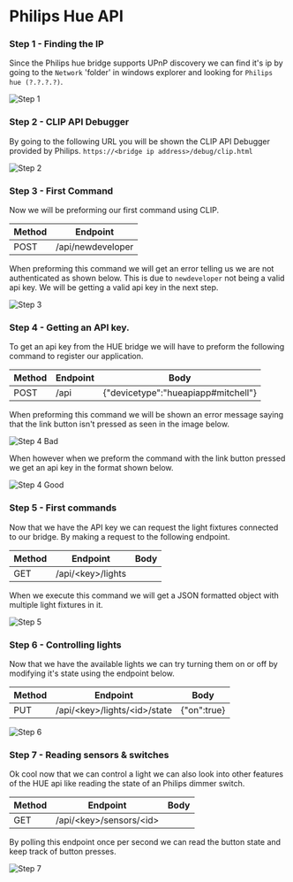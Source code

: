 # Philips Hue API

### Step 1 - Finding the IP
Since the Philips hue bridge supports UPnP discovery we can find it's ip by going to the `Network` 'folder' in windows explorer and looking for `Philips hue (?.?.?.?)`.

![Step 1](step1.png)


### Step 2 - CLIP API Debugger
By going to the following URL you will be shown the CLIP API Debugger provided by Philips.
`https://<bridge ip address>/debug/clip.html`

![Step 2](step2.png)


### Step 3 - First Command
Now we will be preforming our first command using CLIP.

| Method   | Endpoint          |
|----------|-------------------|
| POST     | /api/newdeveloper |

When preforming this command we will get an error telling us we are not authenticated as shown below. This is due to `newdeveloper` not being a valid api key. We will be getting a valid api key in the next step.

![Step 3](step3.png)


### Step 4 - Getting an API key.
To get an api key from the HUE bridge we will have to preform the following command to register our application.

| Method   | Endpoint | Body                                |
|----------|----------|-------------------------------------|
| POST     | /api     | {"devicetype":"hueapiapp#mitchell"} |

When preforming this command we will be shown an error message saying that the link button isn't pressed as seen in the image below.

![Step 4 Bad](step4-1.png)

When however when we preform the command with the link button pressed we get an api key in the format shown below.

![Step 4 Good](step4-2.png)


### Step 5 - First commands
Now that we have the API key we can request the light fixtures connected to our bridge. By making a request to the following endpoint.

| Method   | Endpoint            | Body |
|----------|---------------------|------|
| GET      | /api/\<key\>/lights |      |

When we execute this command we will get a JSON formatted object with multiple light fixtures in it.

![Step 5](step5.png)


### Step 6 - Controlling lights
Now that we have the available lights we can try turning them on or off by modifying it's state using the endpoint below.

| Method   | Endpoint                         | Body        |
|----------|----------------------------------|-------------|
| PUT      | /api/\<key\>/lights/\<id\>/state | {"on":true} |

![Step 6](step6.png)


### Step 7 - Reading sensors & switches
Ok cool now that we can control a light we can also look into other features of the HUE api like reading the state of an Philips dimmer switch.

| Method   | Endpoint                    | Body |
|----------|-----------------------------|------|
| GET      | /api/\<key\>/sensors/\<id\> |      |

By polling this endpoint once per second we can read the button state and keep track of button presses.

![Step 7](step7.png)
